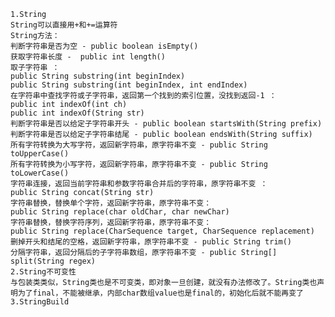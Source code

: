 	1.String
	String可以直接用+和+=运算符
	String方法：
	判断字符串是否为空 - public boolean isEmpty()
	获取字符串长度 -  public int length()
	取子字符串 ：
	public String substring(int beginIndex)
	public String substring(int beginIndex, int endIndex) 
	在字符串中查找字符或子字符串，返回第一个找到的索引位置，没找到返回-1 ：
	public int indexOf(int ch)
	public int indexOf(String str)
	判断字符串是否以给定子字符串开头 - public boolean startsWith(String prefix)
	判断字符串是否以给定子字符串结尾 - public boolean endsWith(String suffix)
	所有字符转换为大写字符，返回新字符串，原字符串不变 - public String toUpperCase()
	所有字符转换为小写字符，返回新字符串，原字符串不变 - public String toLowerCase()
	字符串连接，返回当前字符串和参数字符串合并后的字符串，原字符串不变 ：
    public String concat(String str)
    字符串替换，替换单个字符，返回新字符串，原字符串不变：
	public String replace(char oldChar, char newChar)
	字符串替换，替换字符序列，返回新字符串，原字符串不变：
	public String replace(CharSequence target, CharSequence replacement) 
	删掉开头和结尾的空格，返回新字符串，原字符串不变 - public String trim() 
	分隔字符串，返回分隔后的子字符串数组，原字符串不变 - public String[] split(String regex)
	2.String不可变性
	与包装类类似，String类也是不可变类，即对象一旦创建，就没有办法修改了。String类也声明为了final，不能被继承，内部char数组value也是final的，初始化后就不能再变了
	3.StringBuild